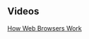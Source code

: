 ## Videos

[How Web Browsers Work](https://www.youtube.com/watch?v=EoYkl8rwbiM&ab_channel=TadasPetra)
